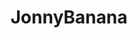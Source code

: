 ---
title: JonnyBanana
github: https://github.com/JonnyBanana
mode: dark
transition: 3s
archetype:
- GIF
- Little Bit of Everything
---